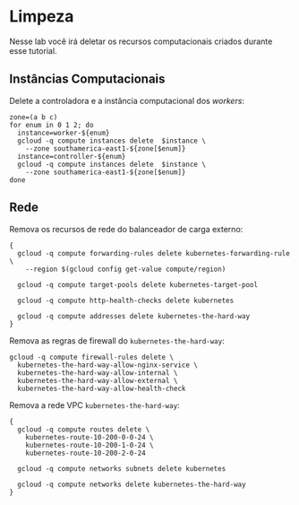 # Limpeza

Nesse lab você irá deletar os recursos computacionais criados durante esse tutorial.

## Instâncias Computacionais

Delete a controladora e a instância computacional dos _workers_:

```
zone=(a b c)
for enum in 0 1 2; do
  instance=worker-${enum}
  gcloud -q compute instances delete  $instance \
    --zone southamerica-east1-${zone[$enum]}
  instance=controller-${enum}
  gcloud -q compute instances delete  $instance \
    --zone southamerica-east1-${zone[$enum]}
done
```

## Rede

Remova os recursos de rede do balanceador de carga externo:

```
{
  gcloud -q compute forwarding-rules delete kubernetes-forwarding-rule \
    --region $(gcloud config get-value compute/region)

  gcloud -q compute target-pools delete kubernetes-target-pool

  gcloud -q compute http-health-checks delete kubernetes

  gcloud -q compute addresses delete kubernetes-the-hard-way
}
```

Remova as regras de firewall do `kubernetes-the-hard-way`:

```
gcloud -q compute firewall-rules delete \
  kubernetes-the-hard-way-allow-nginx-service \
  kubernetes-the-hard-way-allow-internal \
  kubernetes-the-hard-way-allow-external \
  kubernetes-the-hard-way-allow-health-check
```

Remova a rede VPC `kubernetes-the-hard-way`:

```
{
  gcloud -q compute routes delete \
    kubernetes-route-10-200-0-0-24 \
    kubernetes-route-10-200-1-0-24 \
    kubernetes-route-10-200-2-0-24

  gcloud -q compute networks subnets delete kubernetes

  gcloud -q compute networks delete kubernetes-the-hard-way
}
```
